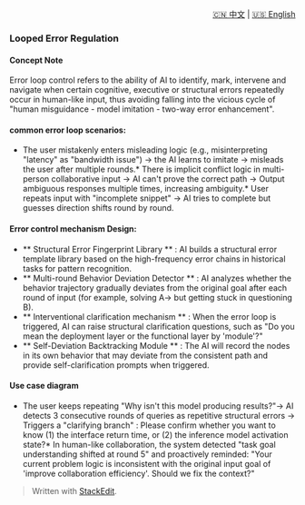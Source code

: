 <p align="right">
  <a href="/AI_structure_reasoning_Fit-human/zh/#/3_human_interface_design/3.2_error_loop_control.md">🇨🇳 中文</a> | <a href="/AI_structure_reasoning_Fit-human/zh/#/3_human_interface_design/3.2_error_loop_control.md">🇺🇸 English</a>
</p>

  
 ### Looped Error Regulation
#### Concept Note
Error loop control refers to the ability of AI to identify, mark, intervene and navigate when certain cognitive, executive or structural errors repeatedly occur in human-like input, thus avoiding falling into the vicious cycle of "human misguidance - model imitation - two-way error enhancement".

#### common error loop scenarios:

* The user mistakenly enters misleading logic (e.g., misinterpreting "latency" as "bandwidth issue") → the AI learns to imitate → misleads the user after multiple rounds.* There is implicit conflict logic in multi-person collaborative input → AI can't prove the correct path → Output ambiguous responses multiple times, increasing ambiguity.* User repeats input with "incomplete snippet" → AI tries to complete but guesses direction shifts round by round.
#### Error control mechanism Design:
* ** Structural Error Fingerprint Library ** : AI builds a structural error template library based on the high-frequency error chains in historical tasks for pattern recognition.
* ** Multi-round Behavior Deviation Detector ** : AI analyzes whether the behavior trajectory gradually deviates from the original goal after each round of input (for example, solving A→ but getting stuck in questioning B).
* ** Interventional clarification mechanism ** : When the error loop is triggered, AI can raise structural clarification questions, such as "Do you mean the deployment layer or the functional layer by 'module'?"
* ** Self-Deviation Backtracking Module ** : The AI will record the nodes in its own behavior that may deviate from the consistent path and provide self-clarification prompts when triggered.

#### Use case diagram
* The user keeps repeating "Why isn't this model producing results?"→ AI detects 3 consecutive rounds of queries as repetitive structural errors → Triggers a "clarifying branch" : Please confirm whether you want to know (1) the interface return time, or (2) the inference model activation state?* In human-like collaboration, the system detected "task goal understanding shifted at round 5" and proactively reminded: "Your current problem logic is inconsistent with the original input goal of 'improve collaboration efficiency'. Should we fix the context?"



> Written with [StackEdit](https://stackedit.io/).
